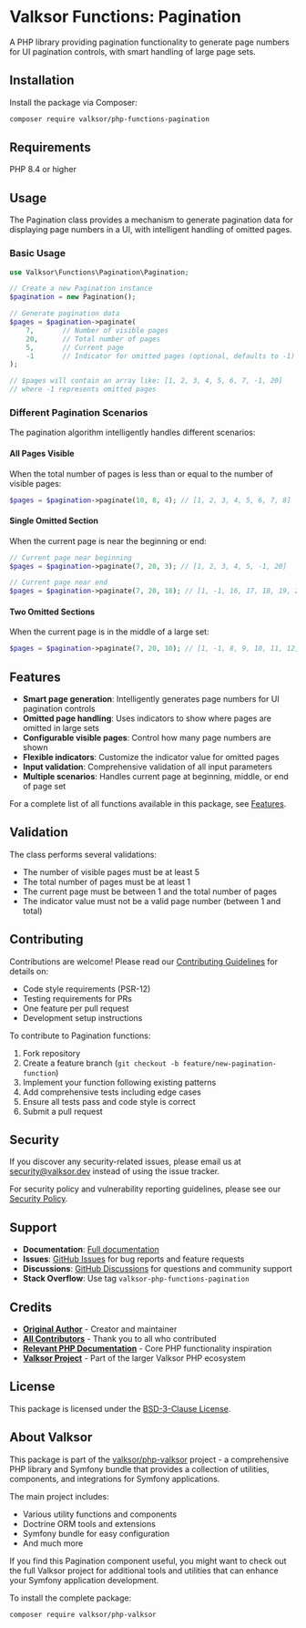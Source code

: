 # Valksor Functions: Pagination

A PHP library providing pagination functionality to generate page numbers for UI pagination controls, with smart handling of large page sets.

## Installation

Install the package via Composer:

```bash
composer require valksor/php-functions-pagination
```

## Requirements

PHP 8.4 or higher

## Usage

The Pagination class provides a mechanism to generate pagination data for displaying page numbers in a UI, with intelligent handling of omitted pages.

### Basic Usage

```php
use Valksor\Functions\Pagination\Pagination;

// Create a new Pagination instance
$pagination = new Pagination();

// Generate pagination data
$pages = $pagination->paginate(
    7,       // Number of visible pages
    20,      // Total number of pages
    5,       // Current page
    -1       // Indicator for omitted pages (optional, defaults to -1)
);

// $pages will contain an array like: [1, 2, 3, 4, 5, 6, 7, -1, 20]
// where -1 represents omitted pages
```

### Different Pagination Scenarios

The pagination algorithm intelligently handles different scenarios:

#### All Pages Visible

When the total number of pages is less than or equal to the number of visible pages:

```php
$pages = $pagination->paginate(10, 8, 4); // [1, 2, 3, 4, 5, 6, 7, 8]
```

#### Single Omitted Section

When the current page is near the beginning or end:

```php
// Current page near beginning
$pages = $pagination->paginate(7, 20, 3); // [1, 2, 3, 4, 5, -1, 20]

// Current page near end
$pages = $pagination->paginate(7, 20, 18); // [1, -1, 16, 17, 18, 19, 20]
```

#### Two Omitted Sections

When the current page is in the middle of a large set:

```php
$pages = $pagination->paginate(7, 20, 10); // [1, -1, 8, 9, 10, 11, 12, -1, 20]
```

## Features

- **Smart page generation**: Intelligently generates page numbers for UI pagination controls
- **Omitted page handling**: Uses indicators to show where pages are omitted in large sets
- **Configurable visible pages**: Control how many page numbers are shown
- **Flexible indicators**: Customize the indicator value for omitted pages
- **Input validation**: Comprehensive validation of all input parameters
- **Multiple scenarios**: Handles current page at beginning, middle, or end of page set

For a complete list of all functions available in this package, see [Features](docs/features.md).

## Validation

The class performs several validations:
- The number of visible pages must be at least 5
- The total number of pages must be at least 1
- The current page must be between 1 and the total number of pages
- The indicator value must not be a valid page number (between 1 and total)


## Contributing

Contributions are welcome! Please read our [Contributing Guidelines](CONTRIBUTING.md) for details on:

- Code style requirements (PSR-12)
- Testing requirements for PRs
- One feature per pull request
- Development setup instructions

To contribute to Pagination functions:

1. Fork repository
2. Create a feature branch (`git checkout -b feature/new-pagination-function`)
3. Implement your function following existing patterns
4. Add comprehensive tests including edge cases
5. Ensure all tests pass and code style is correct
6. Submit a pull request

## Security

If you discover any security-related issues, please email us at security@valksor.dev instead of using the issue tracker.

For security policy and vulnerability reporting guidelines, please see our [Security Policy](SECURITY.md).

## Support

- **Documentation**: [Full documentation](https://github.com/valksor/php-valksor)
- **Issues**: [GitHub Issues](https://github.com/valksor/php-valksor/issues) for bug reports and feature requests
- **Discussions**: [GitHub Discussions](https://github.com/valksor/php-valksor/discussions) for questions and community support
- **Stack Overflow**: Use tag `valksor-php-functions-pagination`

## Credits

- **[Original Author](https://github.com/valksor)** - Creator and maintainer
- **[All Contributors](https://github.com/valksor/php-valksor/graphs/contributors)** - Thank you to all who contributed
- **[Relevant PHP Documentation](https://www.php.net/manual/en/)** - Core PHP functionality inspiration
- **[Valksor Project](https://github.com/valksor)** - Part of the larger Valksor PHP ecosystem

## License

This package is licensed under the [BSD-3-Clause License](LICENSE).

## About Valksor

This package is part of the [valksor/php-valksor](https://github.com/valksor/php-valksor) project - a comprehensive PHP library and Symfony bundle that provides a collection of utilities, components, and integrations for Symfony applications.

The main project includes:
- Various utility functions and components
- Doctrine ORM tools and extensions
- Symfony bundle for easy configuration
- And much more

If you find this Pagination component useful, you might want to check out the full Valksor project for additional tools and utilities that can enhance your Symfony application development.

To install the complete package:

```bash
composer require valksor/php-valksor
```

